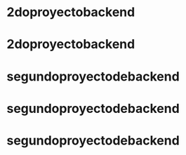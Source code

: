 # 2doproyectobackend
# 2doproyectobackend
# segundoproyectodebackend
# segundoproyectodebackend
# segundoproyectodebackend
